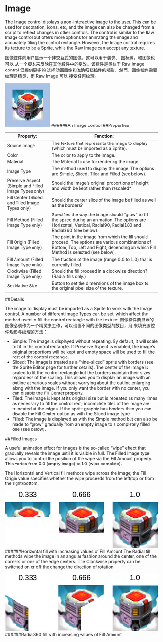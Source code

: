 # Image

The Image control displays a non-interactive image to the user. This can be used for decoration, icons, etc, and the image can also be changed from a script to reflect changes in other controls. The control is similar to the Raw Image control but offers more options for animating the image and accurately filing the control rectangle. However, the Image control requires its texture to be a Sprite, while the Raw Image can accept any texture.

图像控件向用户显示一个非交互式的图像。这可以用于装饰、 图标等，和图像也可以 从一个脚本来反映在其他控件中的更改。该控件是类似于 Raw Image control 但提供更多的 选择动画图像和准确归档控件的矩形。然而，图像控件需要纹理是精灵，而 Raw Image 可以 接受任何纹理。  

![](Main/ImageCtrlExample.png)
######An Image control
##Properties


| Property:	 | Function: |
| -- | -- |
| Source Image	 | The texture that represents the image to display (which must be imported as a Sprite). |
| Color	 | The color to apply to the image. |
| Material	 | The Material to use for rendering the image. |
| Image Type	 | The method used to display the image. The options are Simple, Sliced, Tiled and Filled (see below). |
| Preserve Aspect (Simple and Filled Image Types only)	 | Should the image’s original proportions of height and width be kept rather than rescaled? |
| Fill Center (Sliced and Tiled Image Types only)	 | Should the center slice of the image be filled as well as the borders? |
| Fill Method (Filled Image Type only)	 | Specifies the way the image should “grow” to fill the space during an animation. The options are Horizontal, Vertical, Radial90, Radial180 and Radial360 (see below). |
| Fill Origin (Filled Image Type only)	 | The point in the image from which the fill should proceed. The options are various combinations of Bottom, Top, Left and Right, depending on which Fill Method is selected (see below). |
| Fill Amount (Filled Image Type only)	 | The fraction of the image (range 0.0 to 1.0) that is currently filled. |
| Clockwise (Filled Image Type only)	 | Should the fill proceed in a clockwise direction? (Radial fills only.) |
| Set Native Size	 | Button to set the dimensions of the image box to the original pixel size of the texture. |
##Details

The image to display must be imported as a Sprite to work with the Image control. A number of different Image Types can be set, which affect the method used to fill the control rectangle with the texture:
图像控件要显示的图像必须作为一个精灵来工作，可以设置不同的图像类型的数目，用 来填充该控件矩形与纹理的方法：

* Simple: The image is displayed without repeating. By default, it will scale to fit in the control rectangle. If Preserve Aspect is enabled, the image’s original proportions will be kept and empty space will be used to fill the rest of the control rectangle.
* Sliced: The image is treated as a “nine-sliced” sprite with borders (see the Sprite Editor page for further details). The center of the image is scaled to fit the control rectangle but the borders maintain their sizes regardless of the scaling. This allows you to display an image with an outline at various scales without worrying about the outline enlarging along with the image. If you only want the border with no center, you can disable the Fill Center property.
* Tiled: The image is kept at its original size but is repeated as many times as necessary to fill the control rect; incomplete tiles of the image are truncated at the edges. If the sprite graphic has borders then you can disable the Fill Center option as with the Sliced image type.
* Filled: The image is displayed as with the Simple method but can also be made to “grow” gradually from an empty image to a completely filled one (see below).

##Filled Images

A useful animation effect for images is the so-called “wipe” effect that gradually reveals the image until it is visible in full. The Filled image type allows you to control the position of the wipe via the Fill Amount property. This varies from 0.0 (empty image) to 1.0 (wipe complete).

The Horizontal and Vertical fill methods wipe across the image; the Fill Origin value specifies whether the wipe proceeds from the left/top or from the right/bottom.

![](Main/ImageFillVert.svg)
######Horizontal fill with increasing values of Fill Amount
The Radial fill methods wipe the image in an angular fashion around the center, one of the corners or one of the edge centers. The Clockwise property can be switched on or off the change the direction of rotation.

![](Main/ImageFillRadial.svg)
######Radial360 fill with increasing values of Fill Amount
